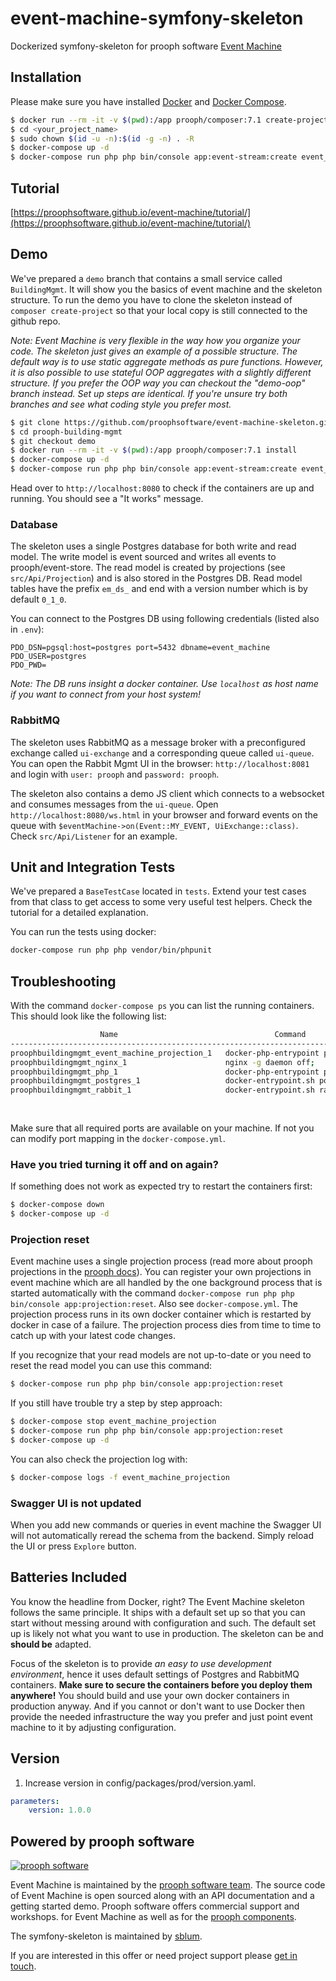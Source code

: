 # event-machine-symfony-skeleton
Dockerized symfony-skeleton for prooph software [Event Machine](https://github.com/proophsoftware/event-machine)

## Installation
Please make sure you have installed [Docker](https://docs.docker.com/engine/installation/ "Install Docker") and [Docker Compose](https://docs.docker.com/compose/install/ "Install Docker Compose").

```bash
$ docker run --rm -it -v $(pwd):/app prooph/composer:7.1 create-project proophsoftware/event-machine-symfony-skeleton <your_project_name>
$ cd <your_project_name>
$ sudo chown $(id -u -n):$(id -g -n) . -R
$ docker-compose up -d
$ docker-compose run php php bin/console app:event-stream:create event_stream
```
## Tutorial

[https://proophsoftware.github.io/event-machine/tutorial/](https://proophsoftware.github.io/event-machine/tutorial/)

## Demo

We've prepared a `demo` branch that contains a small service called `BuildingMgmt`. It will show you the basics of
event machine and the skeleton structure. To run the demo you have to clone the skeleton instead of
`composer create-project` so that your local copy is still connected to the github repo.

*Note: Event Machine is very flexible in the way how you organize your code. The skeleton just gives an example of a possible structure.
The default way is to use static aggregate methods as pure functions. However, it is also possible to use stateful OOP aggregates with a slightly 
different structure. If you prefer the OOP way you can checkout the "demo-oop" branch instead. Set up steps are identical. 
If you're unsure try both branches and see what coding style you prefer most.*

```bash
$ git clone https://github.com/proophsoftware/event-machine-skeleton.git prooph-building-mgmt
$ cd prooph-building-mgmt
$ git checkout demo
$ docker run --rm -it -v $(pwd):/app prooph/composer:7.1 install
$ docker-compose up -d
$ docker-compose run php php bin/console app:event-stream:create event_stream
```

Head over to `http://localhost:8080` to check if the containers are up and running.
You should see a "It works" message.

### Database

The skeleton uses a single Postgres database for both write and read model. The write model is event sourced and writes
all events to prooph/event-store. The read model is created by projections (see `src/Api/Projection`) and is also stored in
the Postgres DB. Read model tables have the prefix `em_ds_` and end with a version number which is by default `0_1_0`.

You can connect to the Postgres DB using following credentials (listed also in `.env`):

```dotenv
PDO_DSN=pgsql:host=postgres port=5432 dbname=event_machine
PDO_USER=postgres
PDO_PWD=
```

*Note: The DB runs insight a docker container. Use `localhost` as host name if you want to connect from your host system!*

### RabbitMQ

The skeleton uses RabbitMQ as a message broker with a preconfigured exchange called `ui-exchange` and a corresponding
queue called `ui-queue`. You can open the Rabbit Mgmt UI in the browser: `http://localhost:8081` and login with `user: prooph`
and `password: prooph`.

The skeleton also contains a demo JS client which connects to a websocket and consumes messages from the `ui-queue`.
Open `http://localhost:8080/ws.html` in your browser and forward events on the queue with `$eventMachine->on(Event::MY_EVENT, UiExchange::class)`.
Check `src/Api/Listener` for an example.

## Unit and Integration Tests

We've prepared a `BaseTestCase` located in `tests`. Extend your test cases from that class to get access to some very useful test helpers.
Check the tutorial for a detailed explanation.

You can run the tests using docker:

```bash
docker-compose run php php vendor/bin/phpunit
```

## Troubleshooting

With the command `docker-compose ps` you can list the running containers. This should look like the following list:

```bash
                    Name                                   Command               State                             Ports                           
---------------------------------------------------------------------------------------------------------------------------------------------------
proophbuildingmgmt_event_machine_projection_1   docker-php-entrypoint php  ...   Up                                                                
proophbuildingmgmt_nginx_1                      nginx -g daemon off;             Up      0.0.0.0:443->443/tcp, 0.0.0.0:8080->80/tcp                
proophbuildingmgmt_php_1                        docker-php-entrypoint php-fpm    Up      9000/tcp                                                  
proophbuildingmgmt_postgres_1                   docker-entrypoint.sh postgres    Up      0.0.0.0:5432->5432/tcp                                    
proophbuildingmgmt_rabbit_1                     docker-entrypoint.sh rabbi ...   Up      0.0.0.0:8081->15671/tcp, 15672/tcp,                       
                                                                                         0.0.0.0:15691->15691/tcp, 25672/tcp, 4369/tcp, 5671/tcp,  
                                                                                         5672/tcp 
```

Make sure that all required ports are available on your machine. If not you can modify port mapping in the `docker-compose.yml`.

### Have you tried turning it off and on again?

If something does not work as expected try to restart the containers first:

```bash
$ docker-compose down
$ docker-compose up -d
```

### Projection reset

Event machine uses a single projection process (read more about prooph projections in the [prooph docs](http://docs.getprooph.org/event-store/projections.html#3-4)).
You can register your own projections in event machine which are all handled by the one background process that is started automatically
with the command `docker-compose run php php bin/console app:projection:reset`. Also see `docker-compose.yml`. The projection process runs in its own docker container
which is restarted by docker in case of a failure. The projection process dies from time to time to catch up with your latest code changes.

If you recognize that your read models are not up-to-date or you need to reset the read model you can use this command:

```bash
$ docker-compose run php php bin/console app:projection:reset
```

If you still have trouble try a step by step approach:

```bash
$ docker-compose stop event_machine_projection
$ docker-compose run php php bin/console app:projection:reset
$ docker-compose up -d
```

You can also check the projection log with:

```bash
$ docker-compose logs -f event_machine_projection
```

### Swagger UI is not updated

When you add new commands or queries in event machine the Swagger UI will not automatically reread the schema from the backend.
Simply reload the UI or press `Explore` button.


## Batteries Included

You know the headline from Docker, right?
The Event Machine skeleton follows the same principle. It ships with a default set up so that you can start without messing around with configuration and such.
The default set up is likely not what you want to use in production. The skeleton can be and **should be** adapted.

Focus of the skeleton is to provide *an easy to use development environment*, hence it uses default settings of Postgres and RabbitMQ containers.
**Make sure to secure the containers before you deploy them anywhere!** You should build and use your own docker containers in production anyway.
And if you cannot or don't want to use Docker then provide the needed infrastructure the way you prefer and just point event machine to it by adjusting configuration.

## Version
1. Increase version in config/packages/prod/version.yaml.
```yaml
parameters:
    version: 1.0.0
```

## Powered by prooph software

[![prooph software](https://github.com/codeliner/php-ddd-cargo-sample/blob/master/docs/assets/prooph-software-logo.png)](http://prooph.de)

Event Machine is maintained by the [prooph software team](http://prooph-software.de/). The source code of Event Machine 
is open sourced along with an API documentation and a getting started demo. Prooph software offers commercial support and workshops.
for Event Machine as well as for the [prooph components](http://getprooph.org/).

The symfony-skeleton is maintained by [sblum](https://www.sblum.de/).

If you are interested in this offer or need project support please [get in touch](http://getprooph.org/#get-in-touch).
